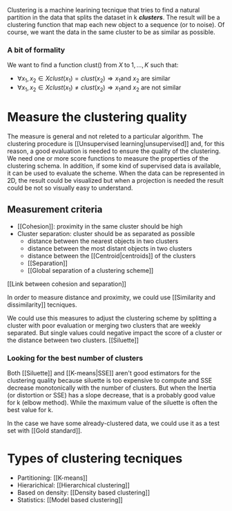 Clustering is a machine learining tecnique that tries to find a natural partition in the data that splits the dataset in k ___clusters___. The result will be a clustering function that map each new object to a sequence (or to noise). Of course, we want the data in the same cluster to be as similar as possible.

### A bit of formality

We want to find a function clust() from $X \; \text{to} \; 1,\dots,K$ such that:
- $\forall x_1,x_2 \in X clust(x_1) = clust(x_2) \Rightarrow x_1\text{and } x_2 \text{ are similar}$ 
- $\forall x_1,x_2 \in X clust(x_1) \neq clust(x_2) \Rightarrow x_1\text{and } x_2 \text{ are not similar}$  

# Measure the clustering quality

The measure is general and not releted to a particular algorithm. 
The clustering procedure is [[Unsupervised learning|unsupervised]] and, for this reason, a good evaluation is needed to ensure the quality of the clustering.
We need one or more score functions to measure the properties of the clustering schema. In addition, if some kind of supervised data is available, it can be used to evaluate the scheme.
When the data can be represented in 2D, the result could be visualized but when a projection is needed the result could be not so visually easy to understand.

## Measurement criteria

- [[Cohesion]]: proximity in the same cluster should be high
- Cluster separation: cluster should be as separated as possible
	- distance between the nearest objects in two clusters
	- distance between the most distant objects in two clusters
	- distance between the [[Centroid|centroids]] of the clusters
	- [[Separation]]
	- [[Global separation of a clustering scheme]]

[[Link between cohesion and separation]]

In order to measure distance and proximity, we could use [[Similarity and dissimilarity]] tecniques.

We could use this measures to adjust the clustering scheme by splitting a cluster with poor evaluation or merging two clusters that are weekly separated.
But single values could negative impact the score of a cluster or the distance between two clusters.
[[Siluette]]

### Looking for the best number of clusters

Both [[Siluette]] and [[K-means|SSE]] aren't good estimators for the clustering quality because siluette is too expensive to compute and SSE decrease monotonically with the number of clusters.
But when the Inertia (or distortion or SSE) has a slope decrease, that is a probably good value for k (elbow method). While the maximum value of the siluette is often the best value for k.

In the case we have some already-clustered data, we could use it as a test set with [[Gold standard]].

# Types of clustering tecniques

- Partitioning: [[K-means]]
- Hierarichical: [[Hierarchical clustering]]
- Based on density: [[Density based clustering]]
- Statistics: [[Model based clustering]]
